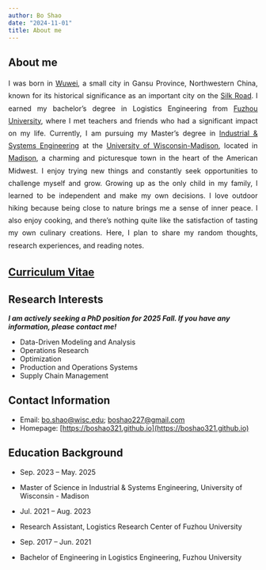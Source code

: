 ```yaml
---
author: Bo Shao
date: "2024-11-01"
title: About me
---
```


## About me


<p style="text-align: justify; line-height: 1.8;">
I was born in <a href="https://en.wikipedia.org/wiki/Wuwei,_Gansu">Wuwei</a>, a small city in Gansu Province, Northwestern China, known for its historical significance as an important city on the <a href="https://en.wikipedia.org/wiki/Silk_Road">Silk Road</a>. I earned my bachelor’s degree in Logistics Engineering from <a href="https://www.fzu.edu.cn/">Fuzhou University</a>, where I met teachers and friends who had a significant impact on my life. Currently, I am pursuing my Master’s degree in <a href="https://engineering.wisc.edu/departments/industrial-systems-engineering">Industrial & Systems Engineering</a> at the <a href="https://www.wisc.edu">University of Wisconsin-Madison</a>, located in <a href="https://www.visitmadison.com/">Madison</a>, a charming and picturesque town in the heart of the American Midwest. I enjoy trying new things and constantly seek opportunities to challenge myself and grow. Growing up as the only child in my family, I learned to be independent and make my own decisions. I love outdoor hiking because being close to nature brings me a sense of inner peace. I also enjoy cooking, and there’s nothing quite like the satisfaction of tasting my own culinary creations. Here, I plan to share my random thoughts, research experiences, and reading notes.
</p>

## [Curriculum Vitae](https://github.com/boshao321/boshao/blob/main/pdf/CV_Bo_Shao.pdf)



## Research Interests

***I am actively seeking a PhD position for 2025 Fall. If you have any information, please contact me!***
- Data-Driven Modeling and Analysis
- Operations Research
- Optimization
- Production and Operations Systems
- Supply Chain Management

## Contact Information

- Email: [bo.shao@wisc.edu](mailto:bo.shao@wisc.edu); [boshao227@gmail.com](mailto:boshao227@gmail.com)
- Homepage: [https://boshao321.github.io](https://boshao321.github.io)

## Education Background

- Sep. 2023 – May. 2025<br>
- Master of Science in Industrial & Systems Engineering, University of Wisconsin - Madison

- Jul. 2021 – Aug. 2023<br>
- Research Assistant, Logistics Research Center of Fuzhou University

- Sep. 2017 – Jun. 2021<br>
- Bachelor of Engineering in Logistics Engineering, Fuzhou University

